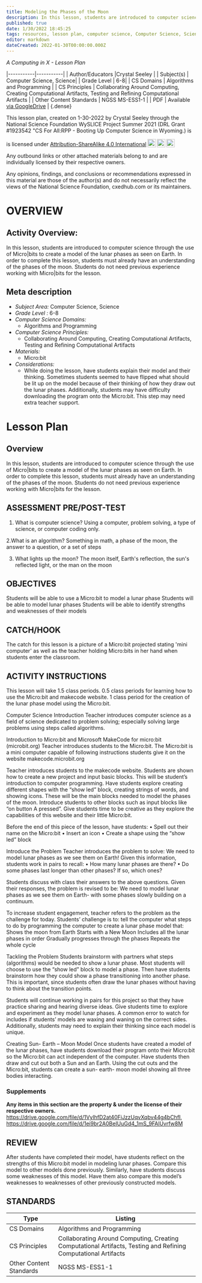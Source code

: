 ```yaml
---
title: Modeling the Phases of the Moon
description: In this lesson, students are introduced to computer science through the use of Micro|bits to create a model of the lunar phases as seen on Earth. In order to complete this lesson, students must already have an understanding of the phases of the moon. Students do not need previous experience working with Micro|bits for the lesson.
published: true
date: 1/30/2022 18:45:25
tags: resources, lesson plan, computer science, Computer Science, Science 
editor: markdown
dateCreated: 2022-01-30T00:00:00.000Z
---
```

*A Computing in X - Lesson Plan*

|-----------|-----------|
| Author/Educators |Crystal Seeley |
| Subject(s) | Computer Science, Science|
| Grade Level | 6-8|
| CS Domains | Algorithms and Programming |
| CS Principles | Collaborating Around Computing, Creating Computational Artifacts, Testing and Refining Computational Artifacts |
| Other Content Standards | NGSS MS-ESS1-1 | 
| PDF | Available [via GoogleDrive](https://drive.google.com/open?id=12RLkyAIb6fX0X6x_E_wDQbYoS8ubH8dM) |
{.dense}






This lesson plan, created on 1-30-2022 by Crystal Seeley through the National Science Foundation WySLICE Project Summer 2021 (DRL Grant #1923542 "CS For All:RPP - Booting Up Computer Science in Wyoming.) is  <p xmlns:cc="http://creativecommons.org/ns#" >  is licensed under <a href="http://creativecommons.org/licenses/by-sa/4.0/?ref=chooser-v1" target="_blank" rel="license noopener noreferrer" style="display:inline-block;">Attribution-ShareAlike 4.0 International<img style="height:22px!important;margin-left:3px;vertical-align:text-bottom;" src="https://mirrors.creativecommons.org/presskit/icons/cc.svg?ref=chooser-v1"><img style="height:22px!important;margin-left:3px;vertical-align:text-bottom;" src="https://mirrors.creativecommons.org/presskit/icons/by.svg?ref=chooser-v1"><img style="height:22px!important;margin-left:3px;vertical-align:text-bottom;" src="https://mirrors.creativecommons.org/presskit/icons/sa.svg?ref=chooser-v1"></a></p>


Any outbound links or other attached materials belong to and are individually licensed by their respective owners. 


Any opinions, findings, and conclusions or recommendations expressed in this material are those of the author(s) and do not necessarily reflect the views of the National Science Foundation, cxedhub.com or its maintainers.


# OVERVIEW
## Activity Overview:  
In this lesson, students are introduced to computer science through the use of Micro|bits to create a model of the lunar phases as seen on Earth. In order to complete this lesson, students must already have an understanding of the phases of the moon. Students do not need previous experience working with Micro|bits for the lesson.
## Meta description
+ *Subject Area:* Computer Science, Science 
+ *Grade Level :* 6-8 
+ *Computer Science Domains:*
   + Algorithms and Programming
+ *Computer Science Principles:*
   + Collaborating Around Computing, Creating Computational Artifacts, Testing and Refining Computational Artifacts
+ *Materials:* 
   + Micro:bit
+ *Considerations:*
   + While doing the lesson, have students explain their model and their thinking. Sometimes students seemed to have flipped what should be lit up on the model because of their thinking of how they draw out the lunar phases. Additionally, students may have difficulty downloading the program onto the Micro:bit. This step may need extra teacher support.


# Lesson Plan
## Overview
In this lesson, students are introduced to computer science through the use of Micro|bits to create a model of the lunar phases as seen on Earth. In order to complete this lesson, students must already have an understanding of the phases of the moon. Students do not need previous experience working with Micro|bits for the lesson.
## ASSESSMENT PRE/POST-TEST
1. What is computer science?
 Using a computer, problem solving, a type of science, or computer coding only. 


2.What is an algorithm?
Something in math, a phase of the moon, the answer to a question, or a set of steps


3. What lights up the moon?
The moon itself, Earth's reflection, the sun's reflected light, or the man on the moon
## OBJECTIVES
Students will be able to use a Micro:bit to model a lunar phase
Students will be able to model lunar phases 
Students will be able to identify strengths and weaknesses of their models


## CATCH/HOOK
The catch for this lesson is a picture of a Micro:bit projected stating 'mini computer' as well as the teacher holding Micro:bits in her hand when students enter the classroom.


## ACTIVITY INSTRUCTIONS
This lesson will take 1.5 class periods. 0.5 class periods for learning how to use the Micro:bit and makecode website. 1 class period for the creation of the lunar phase model using the Micro:bit. 


Computer Science Introduction
Teacher introduces computer science as a field of science dedicated to problem solving; especially solving large problems using steps called algorithms. 


Introduction to Micro:bit and Microsoft MakeCode for micro:bit (microbit.org)
Teacher introduces students to the Micro:bit. The Micro:bit is a mini computer capable of following instructions students give it on the website makecode.microbit.org


Teacher introduces students to the makecode website. Students are shown how to create a new project and input basic blocks. This will be student’s introduction to computer programming. Have students explore creating different shapes with the “show led” block, creating strings of words, and showing icons. These will be the main blocks needed to model the phases of the moon. Introduce students to other blocks such as input blocks like “on button A pressed”. Give students time to be creative as they explore the capabilities of this website and their little Micro:bit. 


Before the end of this piece of the lesson, have students:
•        Spell out their name on the Micro:bit
•        Insert an icon
•        Create a shape using the “show led” block


Introduce the Problem
Teacher introduces the problem to solve: We need to model lunar phases as we see them on Earth! Given this information, students work in pairs to recall:
•        How many lunar phases are there?
•        Do some phases last longer than other phases? If so, which ones?


Students discuss with class their answers to the above questions. Given their responses, the problem is revised to be: We need to model lunar phases as we see them on Earth- with some phases slowly building on a continuum.


To increase student engagement, teacher refers to the problem as the challenge for today. Students’ challenge is to: tell the computer what steps to do by programming the computer to create a lunar phase model that:
        Shows the moon from Earth
        Starts with a New Moon
        Includes all the lunar phases in order
        Gradually progresses through the phases
        Repeats the whole cycle


Tackling the Problem
Students brainstorm with partners what steps (algorithms) would be needed to show a lunar phase. Most students will choose to use the “show led” block to model a phase. Then have students brainstorm how they could show a phase transitioning into another phase. This is important, since students often draw the lunar phases without having to think about the transition points. 


Students will continue working in pairs for this project so that they have practice sharing and hearing diverse ideas. Give students time to explore and experiment as they model lunar phases. A common error to watch for includes if students’ models are waxing and waning on the correct sides. Additionally, students may need to explain their thinking since each model is unique.


Creating Sun- Earth – Moon Model
Once students have created a model of the lunar phases, have students download their program onto their Micro:bit so the Micro:bit can act independent of the computer. Have students then draw and cut out both a Sun and an Earth. Using the cut outs and the Micro:bit, students can create a sun- earth- moon model showing all three bodies interacting.


### Supplements
**Any items in this section are the property & under the license of their respective owners.**
https://drive.google.com/file/d/1VyIhfD2at40FiJzzUqvXqbv44g4bChfI, https://drive.google.com/file/d/1ei9br2A0BeIUuGd4_1mS_9FAlUvrfw8M




## REVIEW
After students have completed their model, have students reflect on the strengths of this Micro:bit model in modeling lunar phases. Compare this model to other models done previously. Similarly, have students discuss some weaknesses of this model. Have them also compare this model’s weaknesses to weaknesses of other previously constructed models.
## STANDARDS        
| Type | Listing | 
|-----------|-----------|
| CS Domains  | Algorithms and Programming|
| CS Principles   | Collaborating Around Computing, Creating Computational Artifacts, Testing and Refining Computational Artifacts|
| Other Content Standards | NGSS MS-ESS1-1  |